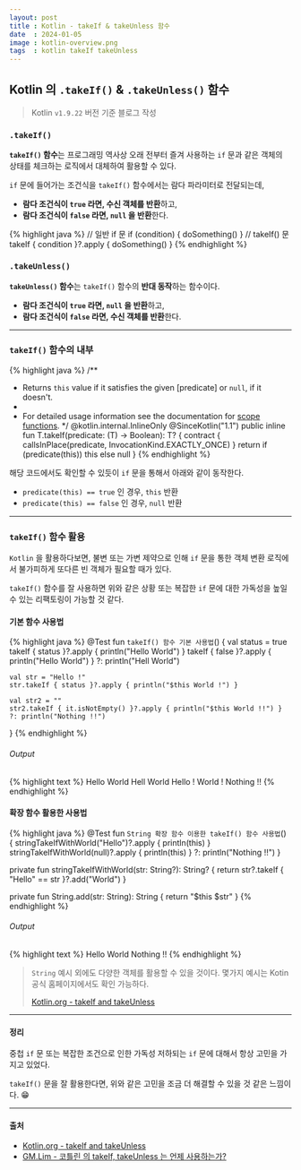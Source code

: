 ```yaml
---
layout: post
title : Kotlin - takeIf & takeUnless 함수
date  : 2024-01-05
image : kotlin-overview.png
tags  : kotlin takeIf takeUnless
---
```


## Kotlin 의 `.takeIf()` & `.takeUnless()` 함수

> Kotlin `v1.9.22` 버전 기준 블로그 작성

### `.takeIf()`

**`takeIf()` 함수**는 프로그래밍 역사상 오래 전부터 즐겨 사용하는 `if` 문과 같은 객체의 상태를 체크하는 로직에서 대체하여 활용할 수 있다.

`if` 문에 들어가는 조건식을 `takeIf()` 함수에서는 람다 파라미터로 전달되는데,

- **람다 조건식이 `true` 라면, 수신 객체를 반환**하고,
- **람다 조건식이 `false` 라면, `null` 을 반환**한다.

{% highlight java %}
// 일반 if 문
if (condition) {
    doSomething()
}
// takeIf() 문
takeIf { condition }?.apply { doSomething() }
{% endhighlight %}


### `.takeUnless()`

**`takeUnless()` 함수**는 `takeIf()` 함수의 **반대 동작**하는 함수이다. 

- **람다 조건식이 `true` 라면, `null` 을 반환**하고,
- **람다 조건식이 `false` 라면, 수신 객체를 반환**한다. 

---

### `takeIf()` 함수의 내부

{% highlight java %}
/**
 * Returns `this` value if it satisfies the given [predicate] or `null`, if it doesn't.
 *
 * For detailed usage information see the documentation for [scope functions](https://kotlinlang.org/docs/reference/scope-functions.html#takeif-and-takeunless).
 */
@kotlin.internal.InlineOnly
@SinceKotlin("1.1")
public inline fun <T> T.takeIf(predicate: (T) -> Boolean): T? {
    contract {
        callsInPlace(predicate, InvocationKind.EXACTLY_ONCE)
    }
    return if (predicate(this)) this else null
}
{% endhighlight %}

해당 코드에서도 확인할 수 있듯이 `if` 문을 통해서 아래와 같이 동작한다.

- `predicate(this) == true` 인 경우, `this` 반환
- `predicate(this) == false` 인 경우, `null` 반환

---

### `takeIf()` 함수 활용

`Kotlin` 을 활용하다보면, 불변 또는 가변 제약으로 인해 `if` 문을 통한 객체 변환 로직에서 불가피하게 또다른 빈 객체가 필요할 때가 있다.

`takeIf()` 함수를 잘 사용하면 위와 같은 상황 또는 복잡한 `if` 문에 대한 가독성을 높일 수 있는 리팩토링이 가능할 것 같다.

#### 기본 함수 사용법

{% highlight java %}
@Test
fun `takeIf() 함수 기본 사용법`() {
    val status = true
    takeIf { status }?.apply { println("Hello World") }
    takeIf { false }?.apply { println("Hello World") } ?: println("Hell World")

    val str = "Hello !"
    str.takeIf { status }?.apply { println("$this World !") }

    val str2 = ""
    str2.takeIf { it.isNotEmpty() }?.apply { println("$this World !!") } ?: println("Nothing !!")
}
{% endhighlight %}

###### Output
{% highlight text %}
Hello World
Hell World
Hello ! World !
Nothing !!
{% endhighlight %}

#### 확장 함수 활용한 사용법

{% highlight java %}
@Test
fun `String 확장 함수 이용한 takeIf() 함수 사용법`() {
    stringTakeIfWithWorld("Hello")?.apply { println(this) }
    stringTakeIfWithWorld(null)?.apply { println(this) } ?: println("Nothing !!")
}

private fun stringTakeIfWithWorld(str: String?): String? {
    return str?.takeIf { "Hello" == str }?.add("World")
}

private fun String.add(str: String): String {
    return "$this $str"
}
{% endhighlight %}

###### Output
{% highlight text %}
Hello World
Nothing !!
{% endhighlight %}

> `String` 예시 외에도 다양한 객체를 활용할 수 있을 것이다.
> 몇가지 예시는 Kotin 공식 홈페이지에서도 확인 가능하다.
> 
> [Kotlin.org - takeIf and takeUnless](https://kotlinlang.org/docs/scope-functions.html#takeif-and-takeunless)

---

#### 정리

중첩 `if` 문 또는 복잡한 조건으로 인한 가독성 저하되는 `if` 문에 대해서 항상 고민을 가지고 있었다.

`takeIf()` 문을 잘 활용한다면, 위와 같은 고민을 조금 더 해결할 수 있을 것 같은 느낌이다. 😁

---

#### 출처
- [Kotlin.org - takeIf and takeUnless](https://kotlinlang.org/docs/scope-functions.html#takeif-and-takeunless)
- [GM.Lim - 코틀린 의 takeIf, takeUnless 는 언제 사용하는가?](https://medium.com/@limgyumin/%EC%BD%94%ED%8B%80%EB%A6%B0-%EC%9D%98-takeif-takeunless-%EB%8A%94-%EC%96%B8%EC%A0%9C-%EC%82%AC%EC%9A%A9%ED%95%98%EB%8A%94%EA%B0%80-f6637987780)
